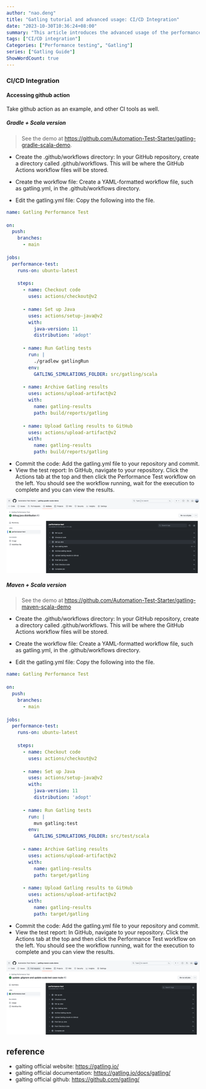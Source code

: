 ```yaml
---
author: "nao.deng"
title: "Gatling tutorial and advanced usage: CI/CD Integration"
date: "2023-10-30T10:36:24+08:00"
summary: "This article introduces the advanced usage of the performance testing tool gatling: CI/CD integration, using github action as an example to introduce how to integrate gatling into the CI/CD process."
tags: ["CI/CD integration"]
Categories: ["Performance testing", "Gatling"]
series: ["Gatling Guide"]
ShowWordCount: true
---
```


### CI/CD Integration

#### Accessing github action

Take github action as an example, and other CI tools as well.

##### Gradle + Scala version

> See the demo at <https://github.com/Automation-Test-Starter/gatling-gradle-scala-demo>.

- Create the .github/workflows directory: In your GitHub repository, create a directory called .github/workflows. This will be where the GitHub Actions workflow files will be stored.

- Create the workflow file: Create a YAML-formatted workflow file, such as gatling.yml, in the .github/workflows directory.
- Edit the gatling.yml file: Copy the following into the file.

```yaml
name: Gatling Performance Test

on:
  push:
    branches:
      - main

jobs:
  performance-test:
    runs-on: ubuntu-latest

    steps:
      - name: Checkout code
        uses: actions/checkout@v2

      - name: Set up Java
        uses: actions/setup-java@v2
        with:
          java-version: 11
          distribution: 'adopt'

      - name: Run Gatling tests
        run: |
          ./gradlew gatlingRun
        env:
          GATLING_SIMULATIONS_FOLDER: src/gatling/scala

      - name: Archive Gatling results
        uses: actions/upload-artifact@v2
        with:
          name: gatling-results
          path: build/reports/gatling

      - name: Upload Gatling results to GitHub
        uses: actions/upload-artifact@v2
        with:
          name: gatling-results
          path: build/reports/gatling
```

- Commit the code: Add the gatling.yml file to your repository and commit.
- View the test report: In GitHub, navigate to your repository. Click the Actions tab at the top and then click the Performance Test workflow on the left. You should see the workflow running, wait for the execution to complete and you can view the results.

![readme-github-action-gradle](https://github.com/Automation-Test-Starter/Gatling-Performance-Test-starter/raw/main/readme-pic/readme-github-action-gradle.png)

##### Maven + Scala version

> See the demo at <https://github.com/Automation-Test-Starter/gatling-maven-scala-demo>

- Create the .github/workflows directory: In your GitHub repository, create a directory called .github/workflows. This will be where the GitHub Actions workflow files will be stored.

- Create the workflow file: Create a YAML-formatted workflow file, such as gatling.yml, in the .github/workflows directory.
- Edit the gatling.yml file: Copy the following into the file.

```yaml
name: Gatling Performance Test

on:
  push:
    branches:
      - main

jobs:
  performance-test:
    runs-on: ubuntu-latest

    steps:
      - name: Checkout code
        uses: actions/checkout@v2

      - name: Set up Java
        uses: actions/setup-java@v2
        with:
          java-version: 11
          distribution: 'adopt'

      - name: Run Gatling tests
        run: |
          mvn gatling:test
        env:
          GATLING_SIMULATIONS_FOLDER: src/test/scala

      - name: Archive Gatling results
        uses: actions/upload-artifact@v2
        with:
          name: gatling-results
          path: target/gatling

      - name: Upload Gatling results to GitHub
        uses: actions/upload-artifact@v2
        with:
          name: gatling-results
          path: target/gatling
```

- Commit the code: Add the gatling.yml file to your repository and commit.
- View the test report: In GitHub, navigate to your repository. Click the Actions tab at the top and then click the Performance Test workflow on the left. You should see the workflow running, wait for the execution to complete and you can view the results.

![readme-github-action-maven](https://github.com/Automation-Test-Starter/Gatling-Performance-Test-starter/raw/main/readme-pic/readme-github-action-maven.png)

## reference

- galting official website: <https://gatling.io/>
- galting official documentation: <https://gatling.io/docs/gatling/>
- galting official github: <https://github.com/gatling/>